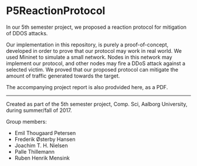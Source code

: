 # P5ReactionProtocol
In our 5th semester project, we proposed a reaction protocol for mitigation of DDOS attacks.

Our implementation in this repository, is purely a proof-of-concept, developed in order to prove that our protocol may work in real world.
We used Mininet to simulate a small network. Nodes in this network may implement our protocol, and other nodes may fire a DDoS attack against a selected victim. We proved that our proposed protocol can mitigate the amount of traffic generated towards the target.


The accompanying project report is also prodvided here, as a PDF.

-------------------------------------------------
Created as part of the 5th semester project, Comp. Sci, Aalborg University, during summer/fall of 2017.

Group members:
  * Emil Thougaard Petersen
  * Frederik Østerby Hansen
  * Joachim T. H. Nielsen
  * Palle Thillemann
  * Ruben Henrik Mensink
